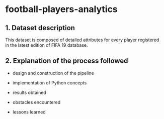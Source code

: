 # football-players-analytics

## 1. Dataset description
This dataset is composed of detailed attributes for every player registered in the latest edition of FIFA 19 database.

## 2. Explanation of the process followed
  
  - design and construction of the pipeline
  
  - implementation of Python concepts
  
  - results obtained
  
  - obstacles encountered
  
  - lessons learned
